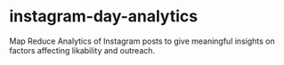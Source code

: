 # instagram-day-analytics
Map Reduce Analytics of Instagram posts to give meaningful insights on factors affecting likability and outreach. 
